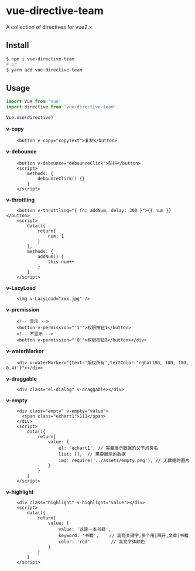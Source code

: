 # vue-directive-team

A collection of directives for vue2.x

## Install

```bash
$ npm i vue-directive-team
# or
$ yarn add vue-directive-team
```

## Usage

```javascript
import Vue from 'vue'
import directive from 'vue-directive-team'

Vue.use(directive)
```

**v-copy**
```vue
    <button v-copy="copyText">复制</button>
```

**v-debounce**

```vue
    <button v-debounce="debounceClick">防抖</button>
    <script>
        methods: {
            debounceClick() {}
        }
    </script>
```

**v-throttling**

```vue
    <button v-throttling="{ fn: addNum, delay: 300 }">{{ num }}</button>
    <script>
        data(){
            return{
                num: 1
            }
        },
        methods: {
            addNum() {
                this.num++
            }
        }
    </script>
```

**v-LazyLoad**

```vue
    <img v-LazyLoad="xxx.jpg" />
```

**v-premission**

```vue
    <!-- 显示 -->
    <button v-permission="'1'">权限按钮1</button>
    <!-- 不显示 -->
    <button v-permission="'0'">权限按钮2</button></div>
```

**v-waterMarker**

```vue
    <div v-waterMarker="{text:'版权所有',textColor:'rgba(180, 180, 180, 0.4)'}"></div>
```

**v-draggable**

```vue
    <div class="el-dialog" v-draggable></div>
```

**v-empty**
```vue
    <div class="empty" v-empty="value">
      <span class="echart1">111</span>
    </div>
    <script>
        data(){
            return{
                value: {
                    el: 'echart1', // 需要展示数据的父节点类名
                    list: [],  // 需要展示的数据
                    img: require('../assets/empty.png'), // 无数据的图片
                }
            }
        }
    </script>
```

**v-highlight**
```vue
    <div class="highlight" v-highlight="value"></div>
    <script>
        data(){
            return{
                value: {
                    value: '这是一本书籍',
                    keyword: '书籍',    // 高亮关键字,多个用|隔开,文章|书籍
                    color: 'red'        // 高亮字体颜色
                }
            }
        }
    </script>
```
